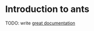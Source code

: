 # Introduction to ants

TODO: write [great documentation](http://jacobian.org/writing/what-to-write/)
